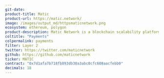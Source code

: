 ```yaml
---
git-date:
product-title: Matic
product-url: https://matic.network/
image: /images/output_md/httpsmaticnetwork.png
ecosystem: ethereum, polygon
product-description: Matic Network is a blockchain scalability platform which provides secure, scalable and instant transactions powered by PoS side chains and an adapted version of Plasma. [Interview with Sandeep Nailwal](/matic-network).
coltitle: "Payments"
colpermalink: payments
filter: Layer 2
twitter: https://twitter.com/maticnetwork
github: https://github.com/maticnetwork
ticker: MATIC
contract: "0x7d1afa7b718fb893db30a3abc0cfc608aacfebb0"
decimals: 18
---
```

